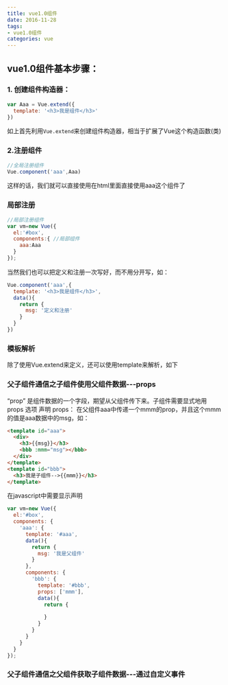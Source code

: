 ```yaml
---
title: vue1.0组件
date: 2016-11-28
tags:
- vue1.0组件
categories: vue
---
```


## vue1.0组件基本步骤：
### 1. 创建组件构造器：
```javascript
var Aaa = Vue.extend({
  template: '<h3>我是组件</h3>'
})
```
如上首先利用<code>Vue.extend</code>来创建组件构造器，相当于扩展了Vue这个构造函数(类)

### 2.注册组件
```javascript
//全局注册组件
Vue.component('aaa',Aaa)
```
这样的话，我们就可以直接使用在html里面直接使用aaa这个组件了
<script async src="//jsfiddle.net/umbrellazwl/kfr4xbef/embed/js,html,result/dark/"></script>

### 局部注册
```javascript
//局部注册组件
var vm=new Vue({
  el:'#box',
  components:{ //局部组件
    aaa:Aaa
  }
});
```
<script async src="//jsfiddle.net/umbrellazwl/kfr4xbef/1/embed/js,html,result/dark/"></script>
当然我们也可以把定义和注册一次写好，而不用分开写，如：
```javascript
Vue.component('aaa',{
  template: '<h3>我是组件</h3>',
  data(){
    return {
      msg: '定义和注册'
    }
  }
})
```
### 模板解析
除了使用Vue.extend来定义，还可以使用template来解析，如下
<script async src="//jsfiddle.net/umbrellazwl/kfr4xbef/4/embed/js,html,result/dark/"></script>

### 父子组件通信之子组件使用父组件数据---props
“prop” 是组件数据的一个字段，期望从父组件传下来。子组件需要显式地用 props 选项 声明 props：
在父组件aaa中传递一个mmm的prop，并且这个mmm的值是aaa数据中的msg，如：
```html
<template id="aaa">
  <div>
    <h3>{{msg}}</h3>
    <bbb :mmm="msg"></bbb>
  </div>
</template>
<template id="bbb">
  <h3>我是子组件-->{{mmm}}</h3>
</template>
```
在javascript中需要显示声明
```javascript
var vm=new Vue({
  el:'#box',
  components: {
    'aaa': {
      template: '#aaa',
      data(){
        return {
          msg: '我是父组件'
        }
      },
      components: {
        'bbb': {
          template: '#bbb',
          props: ['mmm'],
          data(){
            return {
            
            }
          }
        }
      }
    }
  }
});

```
<script async src="//jsfiddle.net/umbrellazwl/kfr4xbef/9/embed/js,html,result/dark/"></script>

### 父子组件通信之父组件获取子组件数据---通过自定义事件
<script async src="//jsfiddle.net/umbrellazwl/kfr4xbef/12/embed/js,html,result/dark/"></script>






